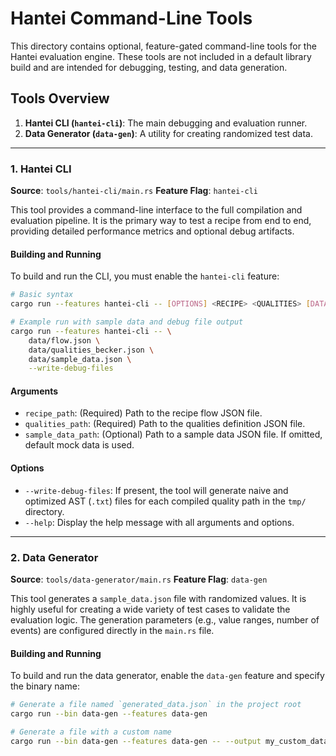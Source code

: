 # Hantei Command-Line Tools

This directory contains optional, feature-gated command-line tools for the Hantei evaluation engine. These tools are not included in a default library build and are intended for debugging, testing, and data generation.

## Tools Overview

1.  **Hantei CLI (`hantei-cli`)**: The main debugging and evaluation runner.
2.  **Data Generator (`data-gen`)**: A utility for creating randomized test data.

---

### 1. Hantei CLI

**Source**: `tools/hantei-cli/main.rs`
**Feature Flag**: `hantei-cli`

This tool provides a command-line interface to the full compilation and evaluation pipeline. It is the primary way to test a recipe from end to end, providing detailed performance metrics and optional debug artifacts.

#### Building and Running

To build and run the CLI, you must enable the `hantei-cli` feature:

```bash
# Basic syntax
cargo run --features hantei-cli -- [OPTIONS] <RECIPE> <QUALITIES> [DATA]

# Example run with sample data and debug file output
cargo run --features hantei-cli -- \
    data/flow.json \
    data/qualities_becker.json \
    data/sample_data.json \
    --write-debug-files
```

#### Arguments

- `recipe_path`: (Required) Path to the recipe flow JSON file.
- `qualities_path`: (Required) Path to the qualities definition JSON file.
- `sample_data_path`: (Optional) Path to a sample data JSON file. If omitted, default mock data is used.

#### Options

- `--write-debug-files`: If present, the tool will generate naive and optimized AST (`.txt`) files for each compiled quality path in the `tmp/` directory.
- `--help`: Display the help message with all arguments and options.

---

### 2. Data Generator

**Source**: `tools/data-generator/main.rs`
**Feature Flag**: `data-gen`

This tool generates a `sample_data.json` file with randomized values. It is highly useful for creating a wide variety of test cases to validate the evaluation logic. The generation parameters (e.g., value ranges, number of events) are configured directly in the `main.rs` file.

#### Building and Running

To build and run the data generator, enable the `data-gen` feature and specify the binary name:

```bash
# Generate a file named `generated_data.json` in the project root
cargo run --bin data-gen --features data-gen

# Generate a file with a custom name
cargo run --bin data-gen --features data-gen -- --output my_custom_data.json
```
